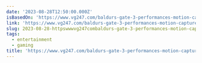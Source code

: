 ```yaml
---
date: '2023-08-28T12:50:00.000Z'
isBasedOn: 'https://www.vg247.com/baldurs-gate-3-performances-motion-capture'
link: 'https://www.vg247.com/baldurs-gate-3-performances-motion-capture'
slug: 2023-08-28-httpswwwvg247combaldurs-gate-3-performances-motion-capture
tags:
  - entertainment
  - gaming
title: 'https://www.vg247.com/baldurs-gate-3-performances-motion-capture'
---
```


